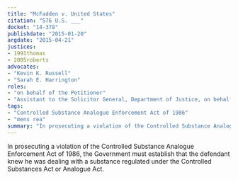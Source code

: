 ```yaml
---
title: "McFadden v. United States"
citation: "576 U.S. ___"
docket: "14-378"
publishdate: "2015-01-20"
argdate: "2015-04-21"
justices:
- 1991thomas
- 2005roberts
advocates:
- "Kevin K. Russell"
- "Sarah E. Harrington"
roles:
- "on behalf of the Petitioner"
- "Assistant to the Solicitor General, Department of Justice, on behalf of the Respondent"
tags:
- "Controlled Substance Analogue Enforcement Act of 1986"
- "mens rea"
summary: "In prosecuting a violation of the Controlled Substance Analogue Enforcement Act of 1986, the Government must establish that the defendant knew he was dealing with a substance regulated under the Controlled Substances Act or Analogue Act."
---
```

In prosecuting a violation of the Controlled Substance Analogue Enforcement Act of 1986, the Government must establish that the defendant knew he was dealing with a substance regulated under the Controlled Substances Act or Analogue Act.

